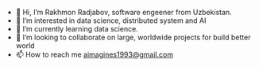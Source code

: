 - 👋 Hi, I’m Rakhmon Radjabov, software engeener from Uzbekistan.
- 👀 I’m interested in data science, distributed system and AI
- 🌱 I’m currently learning data science.
- 💞️ I’m looking to collaborate on large, worldwide projects for build better world
- 📫 How to reach me aimagines1993@gmail.com

<!---
Velocifero1052/Velocifero1052 is a ✨ special ✨ repository because its `README.md` (this file) appears on your GitHub profile.
You can click the Preview link to take a look at your changes.
--->
